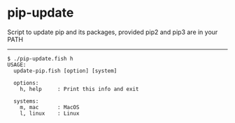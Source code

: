 # pip-update

Script to update pip and its packages, provided pip2 and pip3 are in your PATH

---

``` fish
$ ./pip-update.fish h
USAGE:
  update-pip.fish [option] [system]

  options:
    h, help     : Print this info and exit

  systems:
    m, mac      : MacOS
    l, linux    : Linux
```